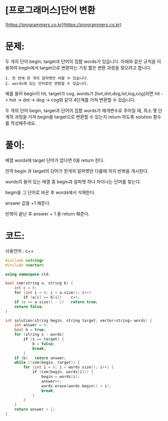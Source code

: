 # [프로그래머스]단어 변환

[https://programmers.co.kr](https://programmers.co.kr)

# 문제:

두 개의 단어 begin, target과 단어의 집합 words가 있습니다. 아래와 같은 규칙을 이용하여 begin에서 target으로 변환하는 가장 짧은 변환 과정을 찾으려고 합니다.



```
1. 한 번에 한 개의 알파벳만 바꿀 수 있습니다.
2. words에 있는 단어로만 변환할 수 있습니다.
```



예를 들어 begin이 hit, target가 cog, words가 [hot,dot,dog,lot,log,cog]라면 hit -> hot -> dot -> dog -> cog와 같이 4단계를 거쳐 변환할 수 있습니다.



두 개의 단어 begin, target과 단어의 집합 words가 매개변수로 주어질 때, 최소 몇 단계의 과정을 거쳐 begin을 target으로 변환할 수 있는지 return 하도록 solution 함수를 작성해주세요.



# 풀이:

배열 words에 target 단어가 없다면 0을 return 한다.

만약 begin 과 target의 단어가 한개의 알파벳만 다를때 까지 반복을 개시한다.

words의 들어 있는 배열 중 begin과 알파벳 하나 차이나는 단어를 찾는다.

begin을 그 단어로 바꾼 후 words에서 삭제한다.

answer 값을 +1 해준다.

반복이 끝난 후 answer + 1 을 return 해준다.



# **코드:**

사용언어 : c++
```c++
#include <string>
#include <vector>

using namespace std;

bool com(string a, string b) {
    int c = 0;
    for (int i = 0; i < a.size(); i++)
        if (a[i] == b[i])    c++;
    if (c == a.size() - 1)   return true;
    return false;
}

int solution(string begin, string target, vector<string> words) {
    int answer = 0;
    bool b = true;
    for (string s : words)
        if (s == target) {
            b = false;
            break;
        }
    if (b)   return answer;
    while (!com(begin, target)) {
        for (int i = 0; i < words.size(); i++) {
            if (com(begin, words[i])) {
                begin = words[i];
                answer++;
                words.erase(words.begin() + i);
                break;
            }
        }
    }
    return answer + 1;
}
```

